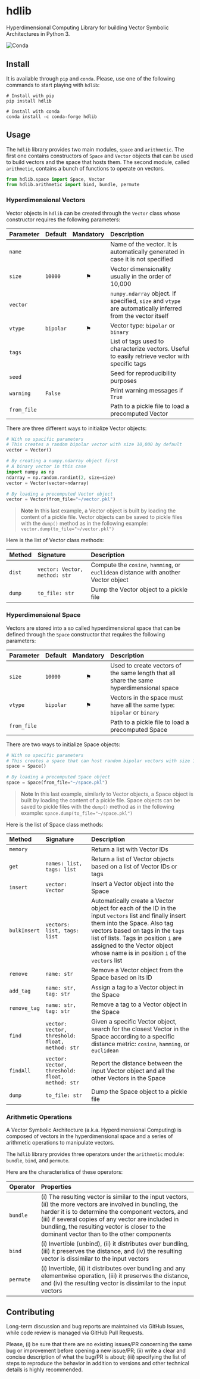 # hdlib

Hyperdimensional Computing Library for building Vector Symbolic Architectures in Python 3.

![Conda](https://img.shields.io/conda/dn/conda-forge/hdlib?label=hdlib%20on%20Conda)

## Install

It is available through `pip` and `conda`.
Please, use one of the following commands to start playing with `hdlib`:

```
# Install with pip
pip install hdlib

# Install with conda
conda install -c conda-forge hdlib
```

## Usage

The `hdlib` library provides two main modules, `space` and `arithmetic`. The first one contains constructors of `Space` and `Vector` objects that can be used to build vectors and the space that hosts them. The second module, called `arithmetic`, contains a bunch of functions to operate on vectors.

```python
from hdlib.space import Space, Vector
from hdlib.arithmetic import bind, bundle, permute
```

### Hyperdimensional Vectors

Vector objects in `hdlib` can be created through the `Vector` class whose constructor requires the following parameters:

| Parameter   | Default   | Mandatory | Description  |
|:------------|:----------|:---------:|:-------------|
| `name`      |           |           | Name of the vector. It is automatically generated in case it is not specified |
| `size`      | `10000`   | ⚑         | Vector dimensionality usually in the order of 10,000 |
| `vector`    |           |           | `numpy.ndarray` object. If specified, `size` and `vtype` are automatically inferred from the vector itself |
| `vtype`     | `bipolar` | ⚑         | Vector type: `bipolar` or `binary` |
| `tags`      |           |           | List of tags used to characterize vectors. Useful to easily retrieve vector with specific tags |
| `seed`      |           |           | Seed for reproducibility purposes |
| `warning`   | `False`   |           | Print warning messages if `True` |
| `from_file` |           |           | Path to a pickle file to load a precomputed Vector |

There are three different ways to initialize Vector objects:

```python
# With no spacific parameters
# This creates a random bipolar vector with size 10,000 by default
vector = Vector()

# By creating a numpy.ndarray object first
# A binary vector in this case
import numpy as np
ndarray = np.random.randint(2, size=size)
vector = Vector(vector=ndarray)

# By loading a precomputed Vector object
vector = Vector(from_file="~/vector.pkl")
```

> **Note**
> In this last example, a Vector object is built by loading the content of a pickle file. Vector objects can be saved to pickle files with the `dump()` method as in the following example: `vector.dump(to_file="~/vector.pkl")`

Here is the list of Vector class methods:

| Method | Signature                     | Description  |
|:-------|:------------------------------|:-------------|
| `dist` | `vector: Vector, method: str` | Compute the `cosine`, `hamming`, or `euclidean` distance with another Vector object |
| `dump` | `to_file: str`                | Dump the Vector object to a pickle file |

### Hyperdimensional Space

Vectors are stored into a so called hyperdimensional space that can be defined through the `Space` constructor that requires the following parameters:

| Parameter   | Default   | Mandatory | Description  |
|:------------|:----------|:---------:|:-------------|
| `size`      | `10000`   | ⚑         | Used to create vectors of the same length that all share the same hyperdimensional space |
| `vtype`     | `bipolar` | ⚑         | Vectors in the space must have all the same type: `bipolar` or `binary` |
| `from_file` |           |           | Path to a pickle file to load a precomputed Space |

There are two ways to initialize Space objects:

```python
# With no specific parameters
# This creates a space that can host random bipolar vectors with size 10,000 by default
space = Space()

# By loading a precomputed Space object
space = Space(from_file="~/space.pkl")
```

> **Note**
> In this last example, similarly to Vector objects, a Space object is built by loading the content of a pickle file. Space objects can be saved to pickle files with the `dump()` method as in the following example: `space.dump(to_file="~/space.pkl")`

Here is the list of Space class methods:

| Method       | Signature                                       | Description  |
|:-------------|:------------------------------------------------|:-------------|
| `memory`     |                                                 | Return a list with Vector IDs |
| `get`        | `names: list, tags: list`                       | Return a list of Vector objects based on a list of Vector IDs or tags |
| `insert`     | `vector: Vector`                                | Insert a Vector object into the Space |
| `bulkInsert` | `vectors: list, tags: list`                     | Automatically create a Vector object for each of the ID in the input `vectors` list and finally insert them into the Space. Also tag vectors based on tags in the `tags` list of lists. Tags in position `i` are assigned to the Vector object whose name is in position `i` of the `vectors` list |
| `remove`     | `name: str`                                     | Remove a Vector object from the Space based on its ID |
| `add_tag`    | `name: str, tag: str`                           | Assign a tag to a Vector object in the Space |
| `remove_tag` | `name: str, tag: str`                           | Remove a tag to a Vector object in the Space |
| `find`       | `vector: Vector, threshold: float, method: str` | Given a specific Vector object, search for the closest Vector in the Space according to a specific distance metric: `cosine`, `hamming`, or `euclidean` |
| `findAll`    | `vector: Vector, threshold: float, method: str` | Report the distance between the input Vector object and all the other Vectors in the Space |
| `dump`       | `to_file: str`                                  | Dump the Space object to a pickle file |

### Arithmetic Operations

A Vector Symbolic Architecture (a.k.a. Hyperdimensional Computing) is composed of vectors in the hyperdimensional space and a series of arithmetic operations to manipulate vectors.

The `hdlib` library provides three operators under the `arithmetic` module: `bundle`, `bind`, and `permute`.

Here are the characteristics of these operators:

| Operator       | Properties  |
|:---------------|:------------|
| `bundle`       | (i) The resulting vector is similar to the input vectors, (ii) the more vectors are involved in bundling, the harder it is to determine the component vectors, and (iii) if several copies of any vector are included in bundling, the resulting vector is closer to the dominant vector than to the other components |
| `bind`         | (i) Invertible (unbind), (ii) it distributes over bundling, (iii) it preserves the distance, and (iv) the resulting vector is dissimilar to the input vectors |
| `permute`      | (i) Invertible, (ii) it distributes over bundling and any elementwise operation, (iii) it preserves the distance, and (iv) the resulting vector is dissimilar to the input vectors |

## Contributing

Long-term discussion and bug reports are maintained via GitHub Issues, while code review is managed via GitHub Pull Requests.

Please, (i) be sure that there are no existing issues/PR concerning the same bug or improvement before opening a new issue/PR; (ii) write a clear and concise description of what the bug/PR is about; (iii) specifying the list of steps to reproduce the behavior in addition to versions and other technical details is highly recommended.
